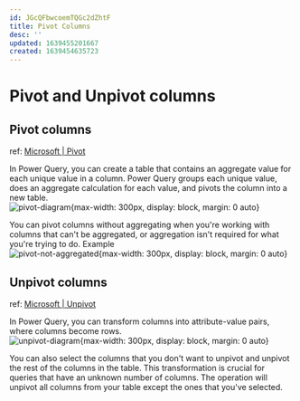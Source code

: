 ```yaml
---
id: JGcQFbwcoemTQGc2dZhtF
title: Pivot Columns
desc: ''
updated: 1639455201667
created: 1639454635723
---
```

# Pivot and Unpivot columns

## Pivot columns
ref: [Microsoft | Pivot](https://docs.microsoft.com/en-us/power-query/pivot-columns)

In Power Query, you can create a table that contains an aggregate value for each unique value in a column. Power Query groups each unique value, does an aggregate calculation for each value, and pivots the column into a new table.  
![pivot-diagram](https://docs.microsoft.com/en-us/power-query/images/pivot-operation-diagram.png){max-width: 300px, display: block, margin: 0 auto}

You can pivot columns without aggregating when you're working with columns that can't be aggregated, or aggregation isn't required for what you're trying to do. Example  
![pivot-not-aggregated](https://docs.microsoft.com/en-us/power-query/images/me-pivot-columns-da-pivot-icon.png){max-width: 300px, display: block, margin: 0 auto}

## Unpivot columns
ref: [Microsoft | Unpivot](https://docs.microsoft.com/en-us/power-query/unpivot-column)

In Power Query, you can transform columns into attribute-value pairs, where columns become rows.  
![unpivot-diagram](https://docs.microsoft.com/en-us/power-query/images/unpivot-operation-diagram.png){max-width: 300px, display: block, margin: 0 auto}

You can also select the columns that you don't want to unpivot and unpivot the rest of the columns in the table. This transformation is crucial for queries that have an unknown number of columns. The operation will unpivot all columns from your table except the ones that you've selected.


